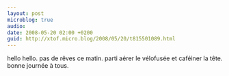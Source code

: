 ```yaml
---
layout: post
microblog: true
audio: 
date: 2008-05-20 02:00 +0200
guid: http://xtof.micro.blog/2008/05/20/t815501089.html
---
```

hello hello. pas de rêves ce matin. parti aérer le vélofusée et caféiner la tête. bonne journée à tous.
